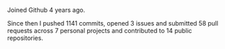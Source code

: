 Joined Github 4 years ago.

Since then I pushed 1141 commits, opened 3 issues and submitted 58 pull requests across 7 personal projects and contributed to 14 public repositories.
